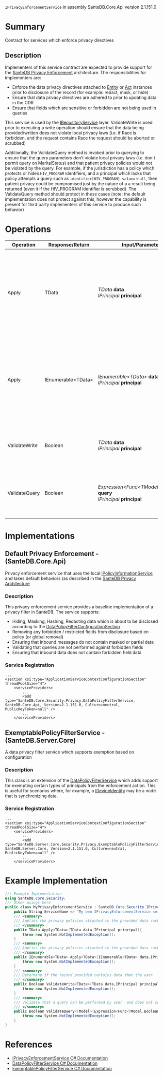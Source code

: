 `IPrivacyEnforcementService` in assembly SanteDB.Core.Api version 2.1.151.0

# Summary
Contract for services which enforce privacy directives

## Description
Implementers of this service contract are expected to provide support for the 
            [SanteDB Privacy Enforcement](https://help.santesuite.org/santedb/privacy-architecture) architecture. The responsibilities for 
            implementers are:

* Enforce the data privacy directives attached to [Entity](http://santesuite.org/assets/doc/net/html/T_SanteDB_Core_Model_Entities_Entity.htm) or [Act](http://santesuite.org/assets/doc/net/html/T_SanteDB_Core_Model_Acts_Act.htm) instances prior to disclosure of the record (for example: redact, mask, or hide)
* Ensure that data privacy directives are adhered to prior to updating data in the CDR
* Ensure that fields which are sensitive or forbidden are not being used in queries


This service is used by the [IRepositoryService](http://santesuite.org/assets/doc/net/html/T_SanteDB_Core_Services_IRepositoryService.htm) layer. ValidateWrite is used prior to executing a
            write operation should ensure that the data being provided/written does not violate local privacy laws (i.e. if Race is forbidden, and the 
            request contains Race the request should be aborted or scrubbed)

Additionally, the ValidateQuery method is invoked prior to querying to ensure that the query parameters don't
            violate local privacy laws (i.e. don't permit query on MaritalStatus) and that patient privacy policies would not be violated by the query.
            For example, if the jurisdiction has a policy which protects or hides ```HIV_PROGRAM``` identifiers, and a principal which lacks that policy
            attempts a query such as ```identifier[HIV_PROGRAM].value=!null```, then patient privacy could be compromised just by the nature of a 
            a result being returned (even it if the HIV_PROGRAM identifier is scrubbed). The ValidateQuery method should protect in these
            cases (note: the default implementation does not protect against this, however the capability is present for third party implementers of this service
            to produce such behavior)

# Operations

|Operation|Response/Return|Input/Parameter|Description|
|-|-|-|-|
|Apply|TData|*TData* **data**<br/>*IPrincipal* **principal**|Applies the privacy policies attached to the provided data such that a disclosure to the provided principal would            not compromise patient privacy.|
|Apply|IEnumerable&lt;TData>|*IEnumerable&lt;TData>* **data**<br/>*IPrincipal* **principal**|Applies the privacy policies attached to the provided data such that a disclosure to the provided principal would            not compromise patient privacy.|
|ValidateWrite|Boolean|*TData* **data**<br/>*IPrincipal* **principal**|Determine if the record provided contains data that the user             shouldn't be sending.|
|ValidateQuery|Boolean|*Expression&lt;Func&lt;TModel,Boolean>>* **query**<br/>*IPrincipal* **principal**|Validate that a query can be performed by user  and does not contain forbidden or compromising fields|

# Implementations


## Default Privacy Enforcement - (SanteDB.Core.Api)
Privacy enforcement service that uses the local [IPolicyInformationService](http://santesuite.org/assets/doc/net/html/T_SanteDB_Core_Security_Services_IPolicyInformationService.htm) and takes
            default behaviors (as described in the [SanteDB Privacy Architecture](https://help.santesuite.org/santedb/privacy-architecture)
### Description
This privacy enforcement service provides a baseline implementation of a privacy filter in SanteDB. The service supports:

* Hiding, Masking, Hashing, Redacting data which is about to be disclosed according to the [DataPolicyFilterConfigurationSection](http://santesuite.org/assets/doc/net/html/T_SanteDB_Core_Security_Configuration_DataPolicyFilterConfigurationSection.htm)
* Removing any forbidden / restricted fields from disclosure based on policy (or global removal)
* Ensuring that inbound messages do not contain masked or partial data
* Validating that queries are not performed against forbidden fields
* Ensuring that inbound data does not contain forbidden field data

### Service Registration
```markup
...
<section xsi:type="ApplicationServiceContextConfigurationSection" threadPoolSize="4">
	<serviceProviders>
		...
		<add type="SanteDB.Core.Security.Privacy.DataPolicyFilterService, SanteDB.Core.Api, Version=2.1.151.0, Culture=neutral, PublicKeyToken=null" />
		...
	</serviceProviders>
```

## ExemptablePolicyFilterService - (SanteDB.Server.Core)
A data privacy filter service which supports exemption based on configuration
### Description
This class is an extension of the [DataPolicyFilterService](http://santesuite.org/assets/doc/net/html/T_SanteDB_Core_Security_Privacy_DataPolicyFilterService.htm) which adds support for exempting certain types
            of principals from the enforcement action. This is useful for scenarios where, for example, a [IDeviceIdentity](http://santesuite.org/assets/doc/net/html/T_SanteDB_Core_Security_Principal_IDeviceIdentity.htm)
            may be a node that is synchronizing data.

### Service Registration
```markup
...
<section xsi:type="ApplicationServiceContextConfigurationSection" threadPoolSize="4">
	<serviceProviders>
		...
		<add type="SanteDB.Server.Core.Security.Privacy.ExemptablePolicyFilterService, SanteDB.Server.Core, Version=2.1.151.0, Culture=neutral, PublicKeyToken=null" />
		...
	</serviceProviders>
```
# Example Implementation
```csharp
/// Example Implementation
using SanteDB.Core.Security;
/// Other usings here
public class MyPrivacyEnforcementService : SanteDB.Core.Security.IPrivacyEnforcementService { 
	public String ServiceName => "My own IPrivacyEnforcementService service";
	/// <summary>
	/// Applies the privacy policies attached to the provided data such that a disclosure to the provided principal would            not compromise patient privacy.
	/// </summary>
	public TData Apply<TData>(TData data,IPrincipal principal){
		throw new System.NotImplementedException();
	}
	/// <summary>
	/// Applies the privacy policies attached to the provided data such that a disclosure to the provided principal would            not compromise patient privacy.
	/// </summary>
	public IEnumerable<TData> Apply<TData>(IEnumerable<TData> data,IPrincipal principal){
		throw new System.NotImplementedException();
	}
	/// <summary>
	/// Determine if the record provided contains data that the user             shouldn't be sending.
	/// </summary>
	public Boolean ValidateWrite<TData>(TData data,IPrincipal principal){
		throw new System.NotImplementedException();
	}
	/// <summary>
	/// Validate that a query can be performed by user  and does not contain forbidden or compromising fields
	/// </summary>
	public Boolean ValidateQuery<TModel>(Expression<Func<TModel,Boolean>> query,IPrincipal principal){
		throw new System.NotImplementedException();
	}
}
```

# References

* [IPrivacyEnforcementService C# Documentation](http://santesuite.org/assets/doc/net/html/T_SanteDB_Core_Security_IPrivacyEnforcementService.htm)
* [DataPolicyFilterService C# Documentation](http://santesuite.org/assets/doc/net/html/T_SanteDB_Core_Security_Privacy_DataPolicyFilterService.htm)
* [ExemptablePolicyFilterService C# Documentation](http://santesuite.org/assets/doc/net/html/T_SanteDB_Server_Core_Security_Privacy_ExemptablePolicyFilterService.htm)

